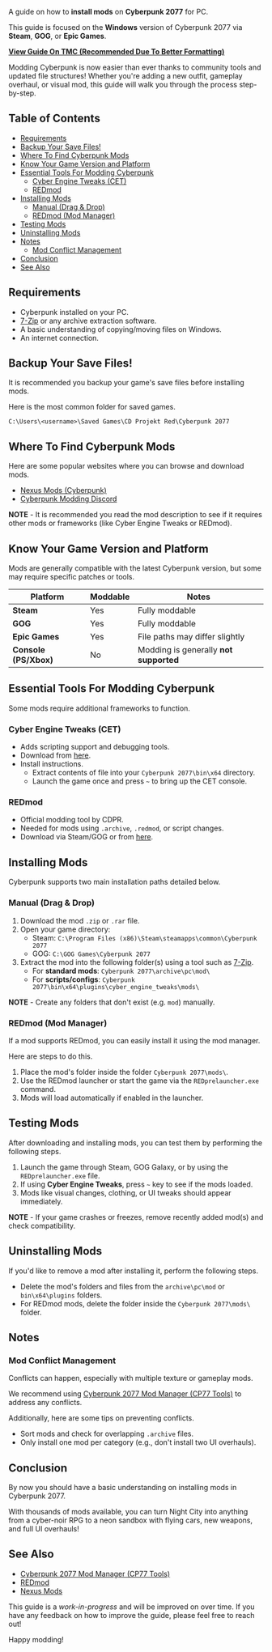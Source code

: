 A guide on how to **install mods** on **Cyberpunk 2077** for PC.

This guide is focused on the **Windows** version of Cyberpunk 2077 via **Steam**, **GOG**, or **Epic Games**.

[**View Guide On TMC (Recommended Due To Better Formatting)**](https://blog.moddingcommunity.com/how-to-install-mods-in-cyberpunk-2077/)

Modding Cyberpunk is now easier than ever thanks to community tools and updated file structures! Whether you're adding a new outfit, gameplay overhaul, or visual mod, this guide will walk you through the process step-by-step.

## Table of Contents
- [Requirements](#requirements)
- [Backup Your Save Files!](#backup-your-save-files)
- [Where To Find Cyberpunk Mods](#where-to-find-cyberpunk-mods)
- [Know Your Game Version and Platform](#know-your-game-version-and-platform)
- [Essential Tools For Modding Cyberpunk](#essential-tools-for-modding-cyberpunk)
    - [Cyber Engine Tweaks (CET)](#cyber-engine-tweaks-cet)
    - [REDmod](#redmod)
- [Installing Mods](#installing-mods)
    - [Manual (Drag & Drop)](#manual-drag--drop)
    - [REDmod (Mod Manager)](#redmod-mod-manager)
- [Testing Mods](#testing-mods)
- [Uninstalling Mods](#uninstalling-mods)
- [Notes](#notes)
    - [Mod Conflict Management](#mod-conflict-management)
- [Conclusion](#conclusion)
- [See Also](#see-also)

## Requirements
- Cyberpunk installed on your PC.
- [7-Zip](https://www.7-zip.org/) or any archive extraction software.
- A basic understanding of copying/moving files on Windows.
- An internet connection.

## Backup Your Save Files!
It is recommended you backup your game's save files before installing mods.

Here is the most common folder for saved games.

```
C:\Users\<username>\Saved Games\CD Projekt Red\Cyberpunk 2077
```

## Where To Find Cyberpunk Mods
Here are some popular websites where you can browse and download mods.

- [Nexus Mods (Cyberpunk)](https://www.nexusmods.com/cyberpunk2077/)
- [Cyberpunk Modding Discord](https://discord.com/invite/redmodding)

**NOTE** - It is recommended you read the mod description to see if it requires other mods or frameworks (like Cyber Engine Tweaks or REDmod).

## Know Your Game Version and Platform
Mods are generally compatible with the latest Cyberpunk version, but some may require specific patches or tools.

| Platform | Moddable | Notes |
|----------|----------| ----- |
| **Steam** | Yes |Fully moddable |
| **GOG** | Yes | Fully moddable |
| **Epic Games** | Yes | File paths may differ slightly |
| **Console (PS/Xbox)** | No | Modding is generally **not supported** |

## Essential Tools For Modding Cyberpunk
Some mods require additional frameworks to function.

### Cyber Engine Tweaks (CET)
- Adds scripting support and debugging tools.
- Download from [here](https://www.nexusmods.com/cyberpunk2077/mods/107).
- Install instructions.
  - Extract contents of file into your `Cyberpunk 2077\bin\x64` directory.
  - Launch the game once and press `~` to bring up the CET console.

### REDmod
- Official modding tool by CDPR.
- Needed for mods using `.archive`, `.redmod`, or script changes.
- Download via Steam/GOG or from [here](https://www.cyberpunk.net/en/modding-support).

## Installing Mods
Cyberpunk supports two main installation paths detailed below.

### Manual (Drag & Drop)
1. Download the mod `.zip` or `.rar` file.
2. Open your game directory:
   - Steam: `C:\Program Files (x86)\Steam\steamapps\common\Cyberpunk 2077`
   - GOG: `C:\GOG Games\Cyberpunk 2077`
3. Extract the mod into the following folder(s) using a tool such as [7-Zip](https://www.7-zip.org/).
   - For **standard mods**: `Cyberpunk 2077\archive\pc\mod\`
   - For **scripts/configs**: `Cyberpunk 2077\bin\x64\plugins\cyber_engine_tweaks\mods\`

**NOTE** - Create any folders that don't exist (e.g. `mod`) manually.

### REDmod (Mod Manager)
If a mod supports REDmod, you can easily install it using the mod manager.

Here are steps to do this.

1. Place the mod's folder inside the folder `Cyberpunk 2077\mods\`.
2. Use the REDmod launcher or start the game via the `REDprelauncher.exe` command.
3. Mods will load automatically if enabled in the launcher.

## Testing Mods
After downloading and installing mods, you can test them by performing the following steps.

1. Launch the game through Steam, GOG Galaxy, or by using the `REDprelauncher.exe` file.
2. If using **Cyber Engine Tweaks**, press `~` key to see if the mods loaded.
3. Mods like visual changes, clothing, or UI tweaks should appear immediately.

**NOTE** - If your game crashes or freezes, remove recently added mod(s) and check compatibility.

## Uninstalling Mods
If you'd like to remove a mod after installing it, perform the following steps.

- Delete the mod's folders and files from the `archive\pc\mod` or `bin\x64\plugins` folders.
- For REDmod mods, delete the folder inside the `Cyberpunk 2077\mods\` folder.

## Notes
### Mod Conflict Management
Conflicts can happen, especially with multiple texture or gameplay mods.

We recommend using [Cyberpunk 2077 Mod Manager (CP77 Tools)](https://www.nexusmods.com/cyberpunk2077/mods/96) to address any conflicts.

Additionally, here are some tips on preventing conflicts.
- Sort mods and check for overlapping `.archive` files.
- Only install one mod per category (e.g., don't install two UI overhauls).

## Conclusion
By now you should have a basic understanding on installing mods in Cyberpunk 2077.

With thousands of mods available, you can turn Night City into anything from a cyber-noir RPG to a neon sandbox with flying cars, new weapons, and full UI overhauls!

## See Also
- [Cyberpunk 2077 Mod Manager (CP77 Tools)](https://www.nexusmods.com/cyberpunk2077/mods/96)
- [REDmod](https://www.cyberpunk.net/en/modding-support)
- [Nexus Mods](https://www.nexusmods.com/)

This guide is a *work-in-progress* and will be improved on over time. If you have any feedback on how to improve the guide, please feel free to reach out!

Happy modding!